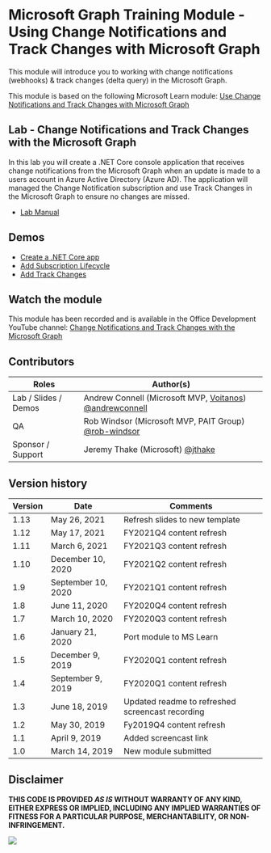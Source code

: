# Microsoft Graph Training Module - Using Change Notifications and Track Changes with Microsoft Graph

This module will introduce you to working with change notifications (webhooks) & track changes (delta query) in the Microsoft Graph.

This module is based on the following Microsoft Learn module: [Use Change Notifications and Track Changes with Microsoft Graph](https://docs.microsoft.com/learn/modules/msgraph-changenotifications-trackchanges)

## Lab - Change Notifications and Track Changes with the Microsoft Graph

In this lab you will create a .NET Core console application that receives change notifications from the Microsoft Graph when an update is made to a users account in Azure Active Directory (Azure AD). The application will managed the Change Notification subscription and use Track Changes in the Microsoft Graph to ensure no changes are missed.

- [Lab Manual](./Lab.md)

## Demos

- [Create a .NET Core app](./demos/01-create-application)
- [Add Subscription Lifecycle](./demos/02-subscription-management)
- [Add Track Changes](./demos/03-track-changes)

## Watch the module

This module has been recorded and is available in the Office Development YouTube channel: [Change Notifications and Track Changes with the Microsoft Graph](https://youtu.be/fThiCZmIcMQ)

## Contributors

| Roles                | Author(s)                                                                                                      |
| -------------------- | -------------------------------------------------------------------------------------------------------------- |
| Lab / Slides / Demos | Andrew Connell (Microsoft MVP, [Voitanos](//github.com/voitanos)) [@andrewconnell](//github.com/andrewconnell) |
| QA                   | Rob Windsor (Microsoft MVP, PAIT Group) [@rob-windsor](//github.com/rob-windsor)                               |
| Sponsor / Support    | Jeremy Thake (Microsoft) [@jthake](//github.com/jthake)                                                        |

## Version history

| Version |        Date        |                     Comments                     |
| ------- | ------------------ | ------------------------------------------------ |
| 1.13    | May 26, 2021       | Refresh slides to new template                   |
| 1.12    | May 17, 2021       | FY2021Q4 content refresh                         |
| 1.11    | March 6, 2021      | FY2021Q3 content refresh                         |
| 1.10    | December 10, 2020  | FY2021Q2 content refresh                         |
| 1.9     | September 10, 2020 | FY2021Q1 content refresh                         |
| 1.8     | June 11, 2020      | FY2020Q4 content refresh                         |
| 1.7     | March 10, 2020     | FY2020Q3 content refresh                         |
| 1.6     | January 21, 2020   | Port module to MS Learn                          |
| 1.5     | December 9, 2019   | FY2020Q1 content refresh                         |
| 1.4     | September 9, 2019  | FY2020Q1 content refresh                         |
| 1.3     | June 18, 2019      | Updated readme to refreshed screencast recording |
| 1.2     | May 30, 2019       | Fy2019Q4 content refresh                         |
| 1.1     | April 9, 2019      | Added screencast link                            |
| 1.0     | March 14, 2019     | New module submitted                             |

## Disclaimer

**THIS CODE IS PROVIDED _AS IS_ WITHOUT WARRANTY OF ANY KIND, EITHER EXPRESS OR IMPLIED, INCLUDING ANY IMPLIED WARRANTIES OF FITNESS FOR A PARTICULAR PURPOSE, MERCHANTABILITY, OR NON-INFRINGEMENT.**

<img src="https://telemetry.sharepointpnp.com/msgraph-training-changenotifications" />
